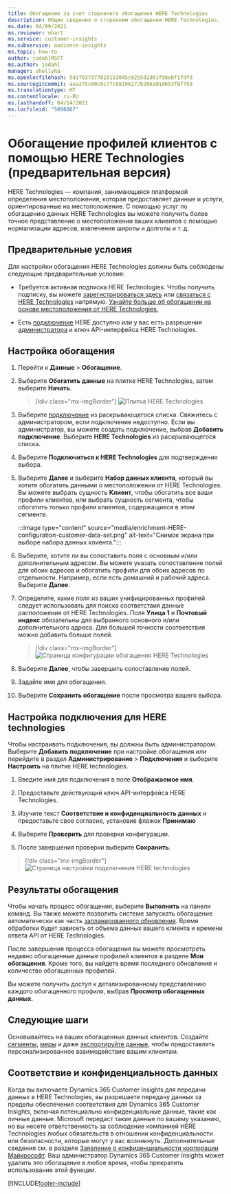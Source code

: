 ```yaml
---
title: Обогащение за счет стороннего обогащения HERE Technologies
description: Общие сведения о стороннем обогащении HERE Technologies.
ms.date: 04/09/2021
ms.reviewer: mhart
ms.service: customer-insights
ms.subservice: audience-insights
ms.topic: how-to
author: jodahlMSFT
ms.author: jodahl
manager: shellyha
ms.openlocfilehash: 5d1f037377010153045c9255d2d01f98ebf1fdfd
ms.sourcegitcommit: aaa275c60c0c77c88196277b266a91d653f8f759
ms.translationtype: HT
ms.contentlocale: ru-RU
ms.lasthandoff: 04/14/2021
ms.locfileid: "5896067"
---
```

# <a name="enrichment-of-customer-profiles-with-here-technologies-preview"></a>Обогащение профилей клиентов с помощью HERE Technologies (предварительная версия)

HERE Technologies — компания, занимающаяся платформой определения местоположения, которая предоставляет данные и услуги, ориентированные на местоположение. С помощью услуг по обогащению данных HERE Technologies вы можете получить более точное представление о местоположении ваших клиентов с помощью нормализации адресов, извлечения широты и долготы и т. д.

## <a name="prerequisites"></a>Предварительные условия

Для настройки обогащения HERE Technologies должны быть соблюдены следующие предварительные условия:

- Требуется активная подписка HERE Technologies. Чтобы получить подписку, вы можете [зарегистрироваться здесь](https://developer.here.com/sign-up?utm_medium=referral&utm_source=Microsoft-Dynamics-CI&create=Freemium-Basic) или [связаться с HERE Technologies](https://developer.here.com/help?utm_medium=referral&utm_source=Microsoft-Dynamics-CI#how-can-we-help-you) напрямую. [Узнайте больше об обогащении на основе местоположения от HERE Technologies.](https://developer.here.com/location-enrichment?cid=Dev-MicrosoftDynamics-DB-0-Dev-&utm_source=MicrosoftDynamics&utm_medium=referral&utm_campaign=Online_Dev_ReferralMicrosoft)

- Есть [подключение](connections.md) HERE доступно *или* у вас есть разрешения [администратора](permissions.md#administrator) и ключ API-интерфейса HERE Technologies.

## <a name="configure-the-enrichment"></a>Настройка обогащения

1. Перейти к **Данные** > **Обогащение**. 

1. Выберите **Обогатить данные** на плитке HERE Technologies, затем выберите **Начать**.

   > [!div class="mx-imgBorder"]
   > ![Плитка HERE Technologies](media/HERE-tile.png "Плитка HERE Technologies")

1. Выберите [подключение](connections.md) из раскрывающегося списка. Свяжитесь с администратором, если подключение недоступно. Если вы администратор, вы можете создать подключение, выбрав **Добавить подключение**. Выберите **HERE Technologies** из раскрывающегося списка. 

1. Выберите **Подключиться к HERE Technologies** для подтверждения выбора.

1.  Выберите **Далее** и выберите **Набор данных клиента**, который вы хотите обогатить данными о местоположении от HERE Technologies. Вы можете выбрать сущность **Клиент**, чтобы обогатить все ваши профили клиентов, или выбрать сущность сегмента, чтобы обогатить только профили клиентов, содержащиеся в этом сегменте.

    :::image type="content" source="media/enrichment-HERE-configuration-customer-data-set.png" alt-text="Снимок экрана при выборе набора данных клиента.":::

1. Выберите, хотите ли вы сопоставить поля с основным и/или дополнительным адресом. Вы можете указать сопоставление полей для обоих адресов и обогатить профили для обоих адресов по отдельности. Например, если есть домашний и рабочий адреса. Выберите **Далее**.

1. Определите, какие поля из ваших унифицированных профилей следует использовать для поиска соответствия данные расположения от HERE Technologies. Поля **Улица 1** и **Почтовый индекс** обязательны для выбранного основного и/или дополнительного адреса. Для большей точности соответствия можно добавить больше полей.

   > [!div class="mx-imgBorder"]
   > ![Страница конфигурации обогащения HERE Technologies](media/enrichment-HERE-configuration.png "Страница конфигурации обогащения HERE Technologies")

1. Выберите **Далее**, чтобы завершить сопоставление полей.

1. Задайте имя для обогащения. 

1. Выберите **Сохранить обогащение** после просмотра вашего выбора.

## <a name="configure-the-connection-for-here-technologies"></a>Настройка подключения для HERE technologies 

Чтобы настраивать подключения, вы должны быть администратором. Выберите **Добавить подключение** при настройке обогащения *или* перейдите в раздел **Администрирование** > **Подключения** и выберите **Настроить** на плитке HERE technologies.

1. Введите имя для подключения в поле **Отображаемое имя**.

1. Предоставьте действующий ключ API-интерфейса HERE Technologies.

1. Изучите текст **Соответствие и конфиденциальность данных** и предоставьте свое согласие, установив флажок **Принимаю**

1. Выберите **Проверить** для проверки конфигурации.

1. После завершения проверки выберите **Сохранить**.

> [!div class="mx-imgBorder"]
   > ![Страница настройки подключения HERE technologies](media/enrichment-HERE-connection.png "Страница настройки подключения HERE technologies")

## <a name="enrichment-results"></a>Результаты обогащения

Чтобы начать процесс обогащения, выберите **Выполнить** на панели команд. Вы также можете позволить системе запускать обогащение автоматически как часть [запланированного обновления](system.md#schedule-tab). Время обработки будет зависеть от объема данных вашего клиента и времени ответа API от HERE Technologies.

После завершения процесса обогащения вы можете просмотреть недавно обогащенные данные профилей клиентов в разделе **Мои обогащения**. Кроме того, вы найдете время последнего обновления и количество обогащенных профилей.

Вы можете получить доступ к детализированному представлению каждого обогащенного профиля, выбрав **Просмотр обогащенных данных**.

## <a name="next-steps"></a>Следующие шаги

Основывайтесь на ваших обогащенных данных клиентов. Создайте [сегменты](segments.md), [меры](measures.md) и даже [экспортируйте данные](export-destinations.md), чтобы предоставлять персонализированное взаимодействие вашим клиентам.

## <a name="data-privacy-and-compliance"></a>Соответствие и конфиденциальность данных

Когда вы включаете Dynamics 365 Customer Insights для передачи данных в HERE Technologies, вы разрешаете передачу данных за пределы обеспечения соответствия для Dynamics 365 Customer Insights, включая потенциально конфиденциальные данные, такие как личные данные. Microsoft передаст такие данные по вашему указанию, но вы несете ответственность за соблюдение компанией HERE Technologies любых обязательств в отношении конфиденциальности или безопасности, которые могут у вас возникнуть. Дополнительные сведения см. в разделе [Заявление о конфиденциальности корпорации Майкрософт](https://go.microsoft.com/fwlink/?linkid=396732).
Ваш администратор Dynamics 365 Customer Insights может удалить это обогащение в любое время, чтобы прекратить использование этой функции.


[!INCLUDE[footer-include](../includes/footer-banner.md)]
